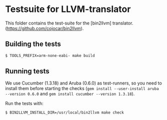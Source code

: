 # Testsuite for LLVM-translator

This folder contains the test-suite for the [bin2llvm] translator.(https://github.com/cojocar/bin2llvm).

## Building the tests

```bash
$ TOOLS_PREFIX=arm-none-eabi- make build
```

## Running tests

We use Cucumber (1.3.18) and Aruba (0.6.0) as test-runners, so you need to install them before
starting the checks (`gem install --user-install aruba --version 0.6.0` and
`gem install cucumber --version 1.3.18`).


Run the tests with:
```bash
$ BIN2LLVM_INSTALL_DIR=/usr/local/bin2llvm make check
```
